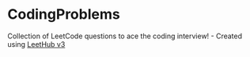 # CodingProblems
Collection of LeetCode questions to ace the coding interview! - Created using [LeetHub v3](https://github.com/raphaelheinz/LeetHub-3.0)
